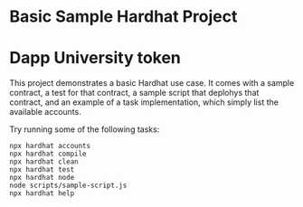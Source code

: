 # Basic Sample Hardhat Project
# Dapp University token
This project demonstrates a basic Hardhat use case. It comes with a sample contract, a test for that contract, a sample script that deplohys that contract, and an example of a task implementation, which simply list the available accounts.

Try running some of the following tasks:

````shell
npx hardhat accounts
npx hardhat compile
npx hardhat clean
npx hardhat test
npx hardhat node
node scripts/sample-script.js
npx hardhat help
````
